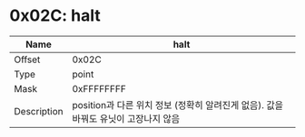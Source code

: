 # 0x02C: halt

| Name | halt |
| ----| ------------ |
| Offset | 0x02C |
| Type | point |
| Mask | 0xFFFFFFFF |
| Description | position과 다른 위치 정보 (정확히 알려진게 없음). 값을 바꿔도 유닛이 고장나지 않음 |<br>

